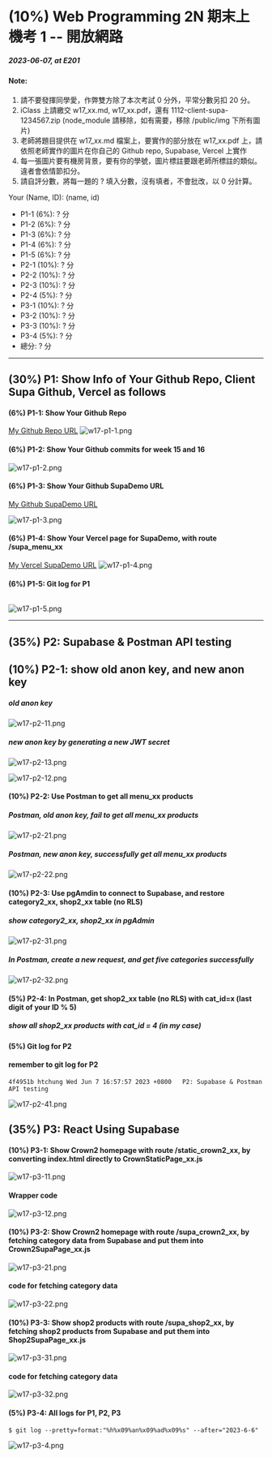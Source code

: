 # (10%) Web Programming 2N 期末上機考 1 -- 開放網路

##### 2023-06-07, at E201

#### Note:

1. 請不要發揮同學愛，作弊雙方除了本次考試 0 分外，平常分數另扣 20 分。
2. iClass 上請繳交 w17_xx.md, w17_xx.pdf，還有 1112-client-supa-1234567.zip (node_module 請移除，如有需要，移除 /public/img 下所有圖片)
3. 老師將題目提供在 w17_xx.md 檔案上，要實作的部分放在 w17_xx.pdf 上，請依照老師實作的圖片在你自己的 Github repo, Supabase, Vercel 上實作
4. 每一張圖片要有機房背景，要有你的學號，圖片標註要跟老師所標註的類似。違者會依情節扣分。
5. 請自評分數，將每一題的 ? 填入分數，沒有填者，不會批改，以 0 分計算。

Your (Name, ID): (name, id)

- P1-1 (6%): ? 分
- P1-2 (6%): ? 分
- P1-3 (6%): ? 分
- P1-4 (6%): ? 分
- P1-5 (6%): ? 分
- P2-1 (10%): ? 分
- P2-2 (10%): ? 分
- P2-3 (10%): ? 分
- P2-4 (5%): ? 分
- P3-1 (10%): ? 分
- P3-2 (10%): ? 分
- P3-3 (10%): ? 分
- P3-4 (5%): ? 分
- 總分: ? 分

---

## (30%) P1: Show Info of Your Github Repo, Client Supa Github, Vercel as follows

#### (6%) P1-1: Show Your Github Repo

[My Github Repo URL](https://github.com/legandcorepower/1112_wp2_demo_71)
![w17-p1-1.png](https://sjpcedtwrnasasskzklq.supabase.co/storage/v1/object/public/md-img/w17-1.PNG?t=2023-06-07T11%3A16%3A20.688Z)

#### (6%) P1-2: Show Your Github commits for week 15 and 16

![w17-p1-2.png](https://sjpcedtwrnasasskzklq.supabase.co/storage/v1/object/public/md-img/w17-2.PNG?t=2023-06-07T11%3A18%3A21.857Z)

#### (6%) P1-3: Show Your Github SupaDemo URL

[My Github SupaDemo URL](https://github.com/legandcorepower/1112-client-supa-207410571.vercel.app.git)

![w17-p1-3.png](https://sjpcedtwrnasasskzklq.supabase.co/storage/v1/object/public/md-img/w17-3.PNG?t=2023-06-07T11%3A19%3A58.799Z)

#### (6%) P1-4: Show Your Vercel page for SupaDemo, with route /supa_menu_xx

[My Vercel SupaDemo URL](https://1112-client-supa-207410571-vercel-app.vercel.app/supa_menu_71)
![w17-p1-4.png](https://sjpcedtwrnasasskzklq.supabase.co/storage/v1/object/public/md-img/w17-4.PNG?t=2023-06-07T11%3A22%3A33.683Z)

#### (6%) P1-5: Git log for P1

```

```

![w17-p1-5.png]()

---

## (35%) P2: Supabase & Postman API testing

## (10%) P2-1: show old anon key, and new anon key

##### old anon key

![w17-p2-11.png]()

##### new anon key by generating a new JWT secret

![w17-p2-13.png]()

![w17-p2-12.png]()

#### (10%) P2-2: Use Postman to get all menu_xx products

##### Postman, old anon key, fail to get all menu_xx products

![w17-p2-21.png]()

##### Postman, new anon key, successfully get all menu_xx products

![w17-p2-22.png]()

#### (10%) P2-3: Use pgAmdin to connect to Supabase, and restore category2_xx, shop2_xx table (no RLS)

##### show category2_xx, shop2_xx in pgAdmin

![w17-p2-31.png]()

##### In Postman, create a new request, and get five categories successfully

![w17-p2-32.png]()

#### (5%) P2-4: In Postman, get shop2_xx table (no RLS) with cat_id=x (last digit of your ID % 5)

##### show all shop2_xx products with cat_id = 4 (in my case)

#### (5%) Git log for P2

#### remember to git log for P2

```
4f4951b htchung Wed Jun 7 16:57:57 2023 +0800   P2: Supabase & Postman API testing
```

![w17-p2-41.png]()

## (35%) P3: React Using Supabase

#### (10%) P3-1: Show Crown2 homepage with route /static_crown2_xx, by converting index.html directly to CrownStaticPage_xx.js

![w17-p3-11.png]()

#### Wrapper code

![w17-p3-12.png]()

#### (10%) P3-2: Show Crown2 homepage with route /supa_crown2_xx, by fetching category data from Supabase and put them into Crown2SupaPage_xx.js

![w17-p3-21.png]()

#### code for fetching category data

![w17-p3-22.png]()

#### (10%) P3-3: Show shop2 products with route /supa_shop2_xx, by fetching shop2 products from Supabase and put them into Shop2SupaPage_xx.js

![w17-p3-31.png]()

#### code for fetching category data

![w17-p3-32.png]()

#### (5%) P3-4: All logs for P1, P2, P3

```
$ git log --pretty=format:"%h%x09%an%x09%ad%x09%s" --after="2023-6-6"

```

![w17-p3-4.png]()
